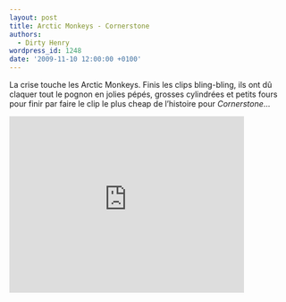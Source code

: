 ```yaml
---
layout: post
title: Arctic Monkeys - Cornerstone
authors:
  - Dirty Henry
wordpress_id: 1248
date: '2009-11-10 12:00:00 +0100'
---
```

La crise touche les Arctic Monkeys. Finis les clips bling-bling, ils ont dû claquer tout le pognon en jolies pépés, grosses cylindrées et petits fours pour finir par faire le clip le plus cheap de l’histoire pour *Cornerstone*...

<iframe width="420" height="315" src="http://www.youtube.com/embed/LIQz6zZi7R0" frameborder="0" allowfullscreen></iframe>
